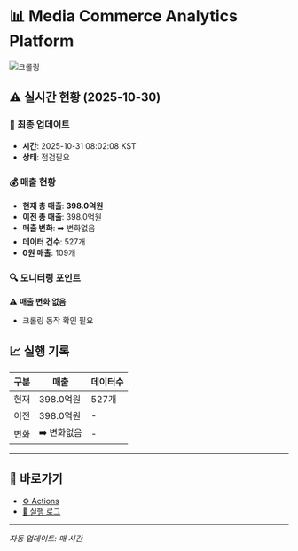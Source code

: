 # 📊 Media Commerce Analytics Platform

![크롤링](https://img.shields.io/badge/크롤링-점검필요-yellow)

## ⚠️ 실시간 현황 (2025-10-30)

### 📍 최종 업데이트
- **시간**: 2025-10-31 08:02:08 KST
- **상태**: 점검필요

### 💰 매출 현황
- **현재 총 매출**: **398.0억원**
- **이전 총 매출**: 398.0억원
- **매출 변화**: ➡️ 변화없음
- **데이터 건수**: 527개
- **0원 매출**: 109개

### 🔍 모니터링 포인트

⚠️ **매출 변화 없음**
- 크롤링 동작 확인 필요


## 📈 실행 기록

| 구분 | 매출 | 데이터수 |
|------|------|----------|
| 현재 | 398.0억원 | 527개 |
| 이전 | 398.0억원 | - |
| 변화 | ➡️ 변화없음 | - |

---

## 🔗 바로가기

- [⚙️ Actions](../../actions)
- [📝 실행 로그](../../actions/workflows/daily_scraping.yml)

---

*자동 업데이트: 매 시간*
